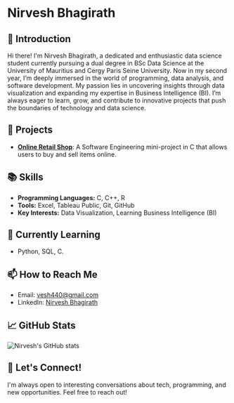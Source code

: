 # Nirvesh Bhagirath

## 👋 Introduction
Hi there! I'm Nirvesh Bhagirath, a dedicated and enthusiastic data science student currently pursuing a dual degree in BSc Data Science at the University of Mauritius and Cergy Paris Seine University. Now in my second year, I’m deeply immersed in the world of programming, data analysis, and software development. My passion lies in uncovering insights through data visualization and expanding my expertise in Business Intelligence (BI). I’m always eager to learn, grow, and contribute to innovative projects that push the boundaries of technology and data science.

## 💼 Projects
- **[Online Retail Shop](https://github.com/your-repo-link)**: A Software Engineering mini-project in C that allows users to buy and sell items online.


## 📚 Skills
- **Programming Languages:** C, C++, R
- **Tools:** Excel, Tableau Public, Git, GitHub
- **Key Interests:** Data Visualization, Learning Business Intelligence (BI)

## 🌱 Currently Learning
- Python, SQL, C.

## 📫 How to Reach Me
- Email: vesh440@gmail.com
- LinkedIn: [Nirvesh Bhagirath](https://www.linkedin.com/in/your-profile)

## 📈 GitHub Stats
![Nirvesh's GitHub stats](https://github-readme-stats.vercel.app/api?username=Vesh7622&show_icons=true&theme=radical)


## 💬 Let's Connect!
I'm always open to interesting conversations about tech, programming, and new opportunities. Feel free to reach out!
